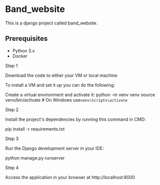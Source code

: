 # Band_website

This is a django project called band_website. 

## Prerequisites

- Python 3.x
- Docker

Step 1

Download the code to either your VM or local machine

To install a VM and set it up you can do the following:

Create a virtual environment and activate it:
python -m venv venv
source venv/bin/activate  # On Windows use`venv\Scripts\activate`

Step 2

Install the project's dependencies by running this command in CMD: 

pip install -r requirements.txt

Step 3

Run the Django development server in your IDE:

python manage.py runserver

Step 4

Access the application in your browser at http://localhost:8000

